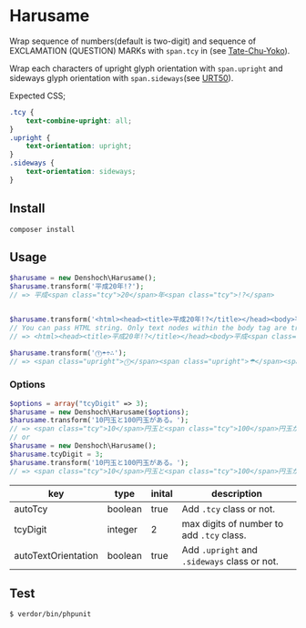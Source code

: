 Harusame
========

Wrap sequence of numbers(default is two-digit) and sequence of EXCLAMATION (QUESTION) MARKs with `span.tcy` in (see [Tate-Chu-Yoko](https://www.w3.org/TR/jlreq/#handling_of_tatechuyoko)).

Wrap each characters of upright glyph orientation with `span.upright` and sideways glyph orientation with `span.sideways`(see [URT50](http://www.unicode.org/reports/tr50/)).

Expected CSS;

```css
.tcy {
	text-combine-upright: all;
}
.upright {
	text-orientation: upright;
}
.sideways {
	text-orientation: sideways;
}
```

Install
--------

```
composer install
```

Usage
------

```php
$harusame = new Denshoch\Harusame();
$harusame.transform('平成20年!?');
// => 平成<span class="tcy">20</span>年<span class="tcy">!?</span>


$harusame.transform('<html><head><title>平成20年!?</title></head><body>平成20年!?</body></html>');
// You can pass HTML string. Only text nodes within the body tag are transformed.
// => <html><head><title>平成20年!?</title></head><body>平成<span class="tcy">20</span>年<span class="tcy">!?</span></body></html>

$harusame.transform('⓵☂÷∴');
// => <span class="upright">⓵</span><span class="upright">☂</span><span class="sideways">÷</span><span class="sideways">∴</span>
```

### Options

```php
$options = array("tcyDigit" => 3);
$harusame = new Denshoch\Harusame($options);
$harusame.transform('10円玉と100円玉がある。');
// => <span class="tcy">10</span>円玉と<span class="tcy">100</span>円玉がある。
// or
$harusame = new Denshoch\Harusame();
$harusame.tcyDigit = 3;
$harusame.transform('10円玉と100円玉がある。');
// => <span class="tcy">10</span>円玉と<span class="tcy">100</span>円玉がある。
```

| key | type | inital | description |
| --- | ---  | ---    | ---         |
| autoTcy | boolean | true | Add `.tcy` class or not. |
| tcyDigit | integer | 2   | max digits of number to add `.tcy` class. |
| autoTextOrientation | boolean | true | Add `.upright` and `.sideways` class or not. |

Test
-----

```
$ verdor/bin/phpunit
```

